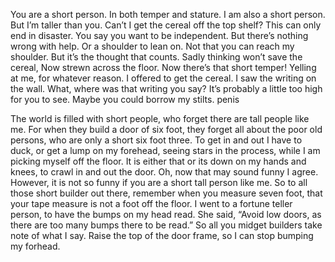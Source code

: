 You are a short person.
In both temper and stature.
I am also a short person.
But I’m taller than you.
Can’t I get the cereal off the top shelf?
This can only end in disaster.
You say you want to be independent.
But there’s nothing wrong with help.
Or a shoulder to lean on.
Not that you can reach my shoulder.
But it’s the thought that counts.
Sadly thinking won’t save the cereal,
Now strewn across the floor.
Now there’s that short temper!
Yelling at me, for whatever reason.
I offered to get the cereal.
I saw the writing on the wall.
What, where was that writing you say?
It’s probably a little too high for you to see.
Maybe you could borrow my stilts.
penis

The world is filled with short people,
who forget there are tall people like me.
For when they build a door of six foot,
they forget all about the poor old persons,
who are only a short six foot three.
To get in and out I have to duck,
or get a lump on my forehead,
seeing stars in the process,
while I am picking myself off the floor.
It is either that or its down on my hands and knees,
to crawl in and out the door.
Oh, now that may sound funny I agree.
However, it is not so funny if you are a short tall person like me.
So to all those short builder out there,
remember when you measure seven foot,
that your tape measure is not a foot off the floor.
I went to a fortune teller person,
to have the bumps on my head read.
She said, “Avoid low doors,
as there are too many bumps there to be read.”
So all you midget builders take note of what I say.
Raise the top of the door frame,
so I can stop bumping my forhead.
